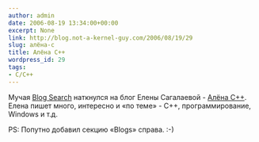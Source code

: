 ```yaml
---
author: admin
date: 2006-08-19 13:34:00+00:00
excerpt: None
link: http://blog.not-a-kernel-guy.com/2006/08/19/29
slug: алёна-c
title: Алёна C++
wordpress_id: 29
tags:
- C/C++
---
```


Мучая [Blog Search](http://search.blogger.com) наткнулся на блог Елены Сагалаевой - [Алёна C++](http://alenacpp.blogspot.com). Елена пишет много, интересно и «по теме» - С++, программирование, Windows и т.д.

PS: Попутно добавил секцию «Blogs» справа. :-)
